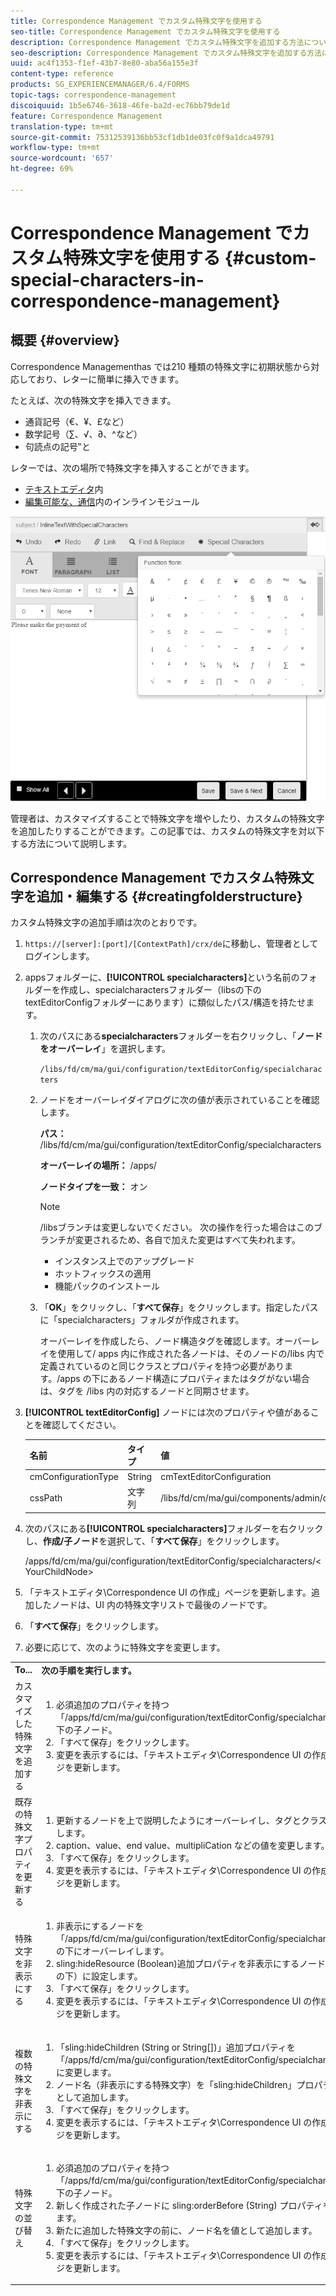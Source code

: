 ```yaml
---
title: Correspondence Management でカスタム特殊文字を使用する
seo-title: Correspondence Management でカスタム特殊文字を使用する
description: Correspondence Management でカスタム特殊文字を追加する方法について説明します。
seo-description: Correspondence Management でカスタム特殊文字を追加する方法について説明します。
uuid: ac4f1353-f1ef-43b7-8e80-aba56a155e3f
content-type: reference
products: SG_EXPERIENCEMANAGER/6.4/FORMS
topic-tags: correspondence-management
discoiquuid: 1b5e6746-3618-46fe-ba2d-ec76bb79de1d
feature: Correspondence Management
translation-type: tm+mt
source-git-commit: 75312539136bb53cf1db1de03fc0f9a1dca49791
workflow-type: tm+mt
source-wordcount: '657'
ht-degree: 69%

---
```



# Correspondence Management でカスタム特殊文字を使用する {#custom-special-characters-in-correspondence-management}

## 概要 {#overview}

Correspondence Managementhas では210 種類の特殊文字に初期状態から対応しており、レターに簡単に挿入できます。

たとえば、次の特殊文字を挿入できます。

* 通貨記号（€、¥、£など）
* 数学記号（∑、√、∂、^など）
* 句読点の記号‟と

レターでは、次の場所で特殊文字を挿入することができます。

* [テキストエディタ](/help/forms/using/document-fragments.md#createtext)内
* [編集可能な、通信](/help/forms/using/create-correspondence.md#managecontent)内のインラインモジュール

![specialcharactersinlinemodule](assets/specialcharactersinlinemodule.png)

管理者は、カスタマイズすることで特殊文字を増やしたり、カスタムの特殊文字を追加したりすることができます。この記事では、カスタムの特殊文字を対以下する方法について説明します。

## Correspondence Management でカスタム特殊文字を追加・編集する {#creatingfolderstructure}

カスタム特殊文字の追加手順は次のとおりです。

1. `https://[server]:[port]/[ContextPath]/crx/de`に移動し、管理者としてログインします。
1. appsフォルダーに、**[!UICONTROL specialcharacters]**&#x200B;という名前のフォルダーを作成し、specialcharactersフォルダー（libsの下のtextEditorConfigフォルダーにあります）に類似したパス/構造を持たせます。

   1. 次のパスにある&#x200B;**specialcharacters**&#x200B;フォルダーを右クリックし、「**ノードをオーバーレイ**」を選択します。

      `/libs/fd/cm/ma/gui/configuration/textEditorConfig/specialcharacters`

   1. ノードをオーバーレイダイアログに次の値が表示されていることを確認します。

      **パス：** /libs/fd/cm/ma/gui/configuration/textEditorConfig/specialcharacters

      **オーバーレイの場所：** /apps/

      **ノードタイプを一致：** オン

      >[!NOTE]
      >
      >/libsブランチは変更しないでください。 次の操作を行った場合はこのブランチが変更されるため、各自で加えた変更はすべて失われます。
      >
      >* インスタンス上でのアップグレード
      >* ホットフィックスの適用
      >* 機能パックのインストール


   1. 「**OK**」をクリックし、「**すべて保存**」をクリックします。指定したパスに「specialcharacters」フォルダが作成されます。

      オーバーレイを作成したら、ノード構造タグを確認します。オーバーレイを使用して/ apps 内に作成された各ノードは、そのノードの/libs 内で定義されているのと同じクラスとプロパティを持つ必要があります。/apps の下にあるノード構造にプロパティまたはタグがない場合は、タグを /libs 内の対応するノードと同期させます。

1. **[!UICONTROL textEditorConfig]** ノードには次のプロパティや値があることを確認してください。

   | 名前 | タイプ | 値 |
   |---|---|---|
   | cmConfigurationType | String | cmTextEditorConfiguration |
   | cssPath | 文字列 | /libs/fd/cm/ma/gui/components/admin/createasset/textcontrol/clientlibs/textcontrol |

1. 次のパスにある&#x200B;**[!UICONTROL specialcharacters]**&#x200B;フォルダーを右クリックし、**作成/子ノード**&#x200B;を選択して、「**すべて保存**」をクリックします。

   /apps/fd/cm/ma/gui/configuration/textEditorConfig/specialcharacters/&lt;YourChildNode>

1. 「テキストエディタ\Correspondence UI の作成」ページを更新します。追加したノードは、UI 内の特殊文字リストで最後のノードです。
1. 「**すべて保存**」をクリックします。
1. 必要に応じて、次のように特殊文字を変更します。

<table> 
 <tbody> 
  <tr> 
   <td><strong>To...</strong></td> 
   <td><strong>次の手順を実行します。</strong></td> 
  </tr> 
  <tr> 
   <td>カスタマイズした特殊文字を追加する</td> 
   <td> 
    <ol> 
     <li>必須追加のプロパティを持つ「/apps/fd/cm/ma/gui/configuration/textEditorConfig/specialcharacters」下の子ノード。</li> 
     <li>「すべて保存」をクリックします。</li> 
     <li>変更を表示するには、「テキストエディタ\Correspondence UI の作成」ページを更新します。</li> 
    </ol> </td> 
  </tr> 
  <tr> 
   <td>既存の特殊文字プロパティを更新する</td> 
   <td> 
    <ol> 
     <li>更新するノードを上で説明したようにオーバーレイし、タグとクラスを検証します。</li> 
     <li>caption、value、end value、multipliCation などの値を変更します。 </li> 
     <li>「すべて保存」をクリックします。 </li> 
     <li>変更を表示するには、「テキストエディタ\Correspondence UI の作成」ページを更新します。</li> 
    </ol> </td> 
  </tr> 
  <tr> 
   <td>特殊文字を非表示にする</td> 
   <td> 
    <ol> 
     <li>非表示にするノードを「/apps/fd/cm/ma/gui/configuration/textEditorConfig/specialcharacters」の下にオーバーレイします。</li> 
     <li>sling:hideResource (Boolean)追加プロパティを非表示にするノード（appsの下）に設定します。 </li> 
     <li>「すべて保存」をクリックします。 </li> 
     <li>変更を表示するには、「テキストエディタ\Correspondence UI の作成」ページを更新します。<br /> </li> 
    </ol> </td> 
  </tr> 
  <tr> 
   <td>複数の特殊文字を非表示にする</td> 
   <td> 
    <ol> 
     <li>「sling:hideChildren (String or String[])」追加プロパティを「/apps/fd/cm/ma/gui/configuration/textEditorConfig/specialcharacters」に変更します。 </li> 
     <li>ノード名（非表示にする特殊文字）を「sling:hideChildren」プロパティの値として追加します。 </li> 
     <li>「すべて保存」をクリックします。 </li> 
     <li>変更を表示するには、「テキストエディタ\Correspondence UI の作成」ページを更新します。<br /> </li> 
    </ol> </td> 
  </tr> 
  <tr> 
   <td>特殊文字の並び替え</td> 
   <td> 
    <ol> 
     <li>必須追加のプロパティを持つ「/apps/fd/cm/ma/gui/configuration/textEditorConfig/specialcharacters」下の子ノード。 </li> 
     <li>新しく作成された子ノードに sling:orderBefore (String) プロパティを追加します。 </li> 
     <li>新たに追加した特殊文字の前に、ノード名を値として追加します。 </li> 
     <li>「すべて保存」をクリックします。 </li> 
     <li>変更を表示するには、「テキストエディタ\Correspondence UI の作成」ページを更新します。<br /> </li> 
    </ol> </td> 
  </tr> 
 </tbody> 
</table>

